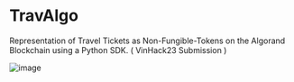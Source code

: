 # TravAlgo
Representation of Travel Tickets as Non-Fungible-Tokens on the Algorand Blockchain using a Python SDK. ( VinHack23 Submission )

![image](https://user-images.githubusercontent.com/110327345/212464284-0404904d-bdf0-4a40-8e5e-bfe9dbd4f333.png)
